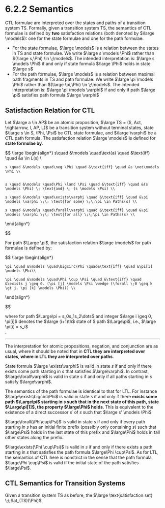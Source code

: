 # 6.2.2 Semantics

CTL formulae are interpreted over the states and paths of a transition system TS. Formally, given a transition system TS, the semantics of CTL formulae is defined by **two** satisfaction relations (both denoted by $\large \models$): one for the state formulae and one for the path formulae.

- For the state formulae, $\large \models$ is a relation between the states in TS and state formulae. We write $\large s \models \Phi$ rather than $(\large s,\Phi) \in \;\models$. The intended interpretation is: $\large s \models \Phi$ if and only if state formula $\large \Phi$ holds in state $\large s$ 
- For the path formulae, $\large \models$ is a relation between maximal path fragments in TS and path formulae. We write $\large \pi \models \Phi$ rather than $(\large \pi,\Phi) \in \;\models$. The intended interpretation is: $\large \pi \models \varphi$ if and only if path $\large \pi$ satisfies path formula $\large \varphi$ 

## Satisfaction Relation for CTL

Let $\large a \in AP$ be an atomic proposition, $\large TS = (S, Act, \rightarrow, I, AP, L)$ be a transition system without terminal states, state $\large s \in S, \Phi, \Psi$ be CTL state formulae, and $\large \varphi$ be a CTL path formula. The satisfaction relation $\large \models$ is defined for **state formulae by**.

$$
\large
\begin{align*}
    s\quad &\models \quad\text{a} \quad  &\text{iff} \quad &a \in L(s) \\

	s \quad &\models \quad\neg \Phi \quad &\text{iff} \quad &s \not\models \Phi \\

    
    s \quad &\models \quad\Phi \land \Psi \quad &\text{iff} \quad &(s \models \Phi) \; \text{and} \; (s \models \Psi) \\

	s \quad &\models \quad\exists\varphi \quad &\text{iff} \quad &\pi \models \varphi \;\; \text{for some} \;\;\pi \in Paths(s) \\
	
    s \quad &\models \quad\forall\varphi \quad &\text{iff} \quad &\pi \models \varphi \;\; \text{for all} \;\;\pi \in Paths(s) \\
\end{align*}

$$

For path $\Large \pi$, the satisfaction relation $\large \models$  for path formulae is defined by:

$$
\large
\begin{align*}


	\pi \quad &\models \quad\bigcirc\Phi \quad&\text{iff} \quad &\pi[1] \models \Phi\\
    
    \pi \quad &\models \quad\Phi \cup \Psi \quad &\text{iff} \quad &\exists j \geq 0. (\pi [j] \models \Psi \wedge (\forall \;0 \geq k \gt j. \pi [k] \models \Phi)) \\

\end{align*}

$$

where for path $\Large\pi = s_0s_1s_2\dots$ and integer $\large i \geq 0, \pi[i]$ denotes the $\large (i+1)th$ state of $ path $\Large\pi$, i.e., $\large \pi[i] = s_i$  
.

---

The interpretation for atomic propositions, negation, and conjunction are as usual, where it should be noted that in **CTL they are interpreted over states, where in LTL they are interpreted over paths**. 

State formula $\large \exists\varphi$ is valid in state *s* if and only if there exists some path starting in *s* that satisfies $\large\varphi$. In contrast, $\large\forall\varphi$ is valid in state *s* if and only if all paths starting in *s* satisfy $\large\varphi$.

The semantics of the path formulae is identical to that for LTL. For instance $\large\exists\bigcirc\Phi$ is valid in state *s* if and only if there **exists some path $\Large\pi$ starting in *s* such that in the next state of this path, state $\Large\pi[1]$, the property $\large\Phi$ holds**. This is equivalent to the existence of a direct successor *s´* of *s* such that $\large s' \models \Phi$ 

$\large\forall(\Phi\cup\Psi)$ is valid in state *s* if and only if every path starting in *s* has an initial finite prefix (possibly only containing *s*) such that $\large\Psi$ holds in the last state of this prefix and $\large\Phi$ holds in tall other states along the prefix. 

$\large\exists(\Phi \cup\Psi)$ is valid in *s* if and only if there exists a path starting in *s* that satisfies the path formula $\large\Phi \cup\Psi$. As for LTL, the semantics of CTL here is nonstrict in the sense that the path formula $\large\Phi \cup\Psi$ is valid if the initial state of the path satisfies $\large\Psi$.   


## CTL Semantics for Transition Systems

Given a transition system TS as before, the $\large \text{satisfaction set} \;\;Sat_(TS)(\Phi)$ 
